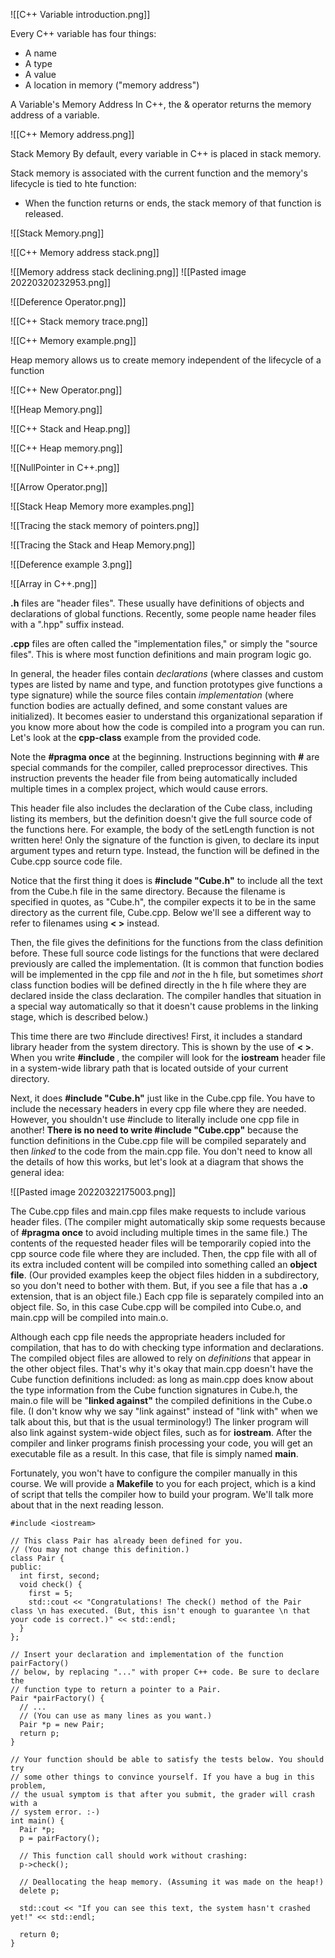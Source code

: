 ![[C++ Variable introduction.png]]

Every C++ variable has four things:
* A name
* A type
* A value
* A location in memory ("memory address")

A Variable's Memory Address
In C++, the & operator returns the memory address of a variable. 

![[C++ Memory address.png]]

Stack Memory
By default, every variable in C++ is placed in stack memory.

Stack memory is associated with the current function and the memory's lifecycle is tied to hte function:
* When the function returns or ends, the stack memory of that function is released.

![[Stack Memory.png]]

![[C++ Memory address stack.png]]

![[Memory address stack declining.png]]
![[Pasted image 20220320232953.png]]

![[Deference Operator.png]]

![[C++ Stack memory trace.png]]

![[C++ Memory example.png]]

Heap memory allows us to create memory independent of the lifecycle of a function

![[C++ New Operator.png]]

![[Heap Memory.png]]

![[C++ Stack and Heap.png]]

![[C++ Heap memory.png]]

![[NullPointer in C++.png]]

![[Arrow Operator.png]]

![[Stack Heap Memory more examples.png]]

![[Tracing the stack memory of pointers.png]]

![[Tracing the Stack and Heap Memory.png]]

![[Deference example 3.png]]

![[Array in C++.png]]

**.h** files are "header files". These usually have definitions of objects and declarations of global functions. Recently, some people name header files with a ".hpp" suffix instead.

**.cpp** files are often called the "implementation files," or simply the "source files". This is where most function definitions and main program logic go.

In general, the header files contain _declarations_ (where classes and custom types are listed by name and type, and function prototypes give functions a type signature) while the source files contain _implementation_ (where function bodies are actually defined, and some constant values are initialized). It becomes easier to understand this organizational separation if you know more about how the code is compiled into a program you can run. Let's look at the **cpp-class** example from the provided code.

Note the **#pragma once** at the beginning. Instructions beginning with **#** are special commands for the compiler, called preprocessor directives. This instruction prevents the header file from being automatically included multiple times in a complex project, which would cause errors.

This header file also includes the declaration of the Cube class, including listing its members, but the definition doesn't give the full source code of the functions here. For example, the body of the setLength function is not written here! Only the signature of the function is given, to declare its input argument types and return type. Instead, the function will be defined in the Cube.cpp source code file.

Notice that the first thing it does is **#include "Cube.h"** to include all the text from the Cube.h file in the same directory. Because the filename is specified in quotes, as "Cube.h", the compiler expects it to be in the same directory as the current file, Cube.cpp. Below we'll see a different way to refer to filenames using **< >** instead.

Then, the file gives the definitions for the functions from the class definition before. These full source code listings for the functions that were declared previously are called the implementation. (It is common that function bodies will be implemented in the cpp file and _not_ in the h file, but sometimes _short_ class function bodies will be defined directly in the h file where they are declared inside the class declaration. The compiler handles that situation in a special way automatically so that it doesn't cause problems in the linking stage, which is described below.)

This time there are two #include directives! First, it includes a standard library header from the system directory. This is shown by the use of **< >**. When you write **#include <iostream>**, the compiler will look for the **iostream** header file in a system-wide library path that is located outside of your current directory.

Next, it does **#include "Cube.h"** just like in the Cube.cpp file. You have to include the necessary headers in every cpp file where they are needed. However, you shouldn't use #include to literally include one cpp file in another! **There is no need to write #include "Cube.cpp"** because the function definitions in the Cube.cpp file will be compiled separately and then _linked_ to the code from the main.cpp file. You don't need to know all the details of how this works, but let's look at a diagram that shows the general idea:

![[Pasted image 20220322175003.png]]

The Cube.cpp files and main.cpp files make requests to include various header files. (The compiler might automatically skip some requests because of **#pragma once** to avoid including multiple times in the same file.) The contents of the requested header files will be temporarily copied into the cpp source code file where they are included. Then, the cpp file with all of its extra included content will be compiled into something called an **object file**. (Our provided examples keep the object files hidden in a subdirectory, so you don't need to bother with them. But, if you see a file that has a **.o** extension, that is an object file.) Each cpp file is separately compiled into an object file. So, in this case Cube.cpp will be compiled into Cube.o, and main.cpp will be compiled into main.o.

Although each cpp file needs the appropriate headers included for compilation, that has to do with checking type information and declarations. The compiled object files are allowed to rely on _definitions_ that appear in the other object files. That's why it's okay that main.cpp doesn't have the Cube function definitions included: as long as main.cpp does know about the type information from the Cube function signatures in Cube.h, the main.o file will be "**linked against"** the compiled definitions in the Cube.o file. (I don't know why we say "link against" instead of "link with" when we talk about this, but that is the usual terminology!) The linker program will also link against system-wide object files, such as for **iostream**. After the compiler and linker programs finish processing your code, you will get an executable file as a result. In this case, that file is simply named **main**.

Fortunately, you won't have to configure the compiler manually in this course. We will provide a **Makefile** to you for each project, which is a kind of script that tells the compiler how to build your program. We'll talk more about that in the next reading lesson.

```
#include <iostream>

// This class Pair has already been defined for you.
// (You may not change this definition.)
class Pair {
public:
  int first, second;
  void check() {
    first = 5;
    std::cout << "Congratulations! The check() method of the Pair class \n has executed. (But, this isn't enough to guarantee \n that your code is correct.)" << std::endl;
  }
};

// Insert your declaration and implementation of the function pairFactory()
// below, by replacing "..." with proper C++ code. Be sure to declare the
// function type to return a pointer to a Pair.
Pair *pairFactory() {
  // ...
  // (You can use as many lines as you want.)
  Pair *p = new Pair;
  return p;
}

// Your function should be able to satisfy the tests below. You should try
// some other things to convince yourself. If you have a bug in this problem,
// the usual symptom is that after you submit, the grader will crash with a
// system error. :-)
int main() {
  Pair *p;
  p = pairFactory();
  
  // This function call should work without crashing:
  p->check();
  
  // Deallocating the heap memory. (Assuming it was made on the heap!)
  delete p;

  std::cout << "If you can see this text, the system hasn't crashed yet!" << std::endl;  

  return 0;
}

```